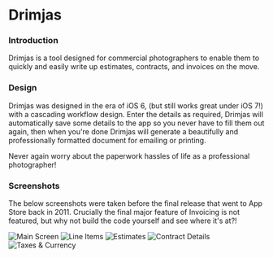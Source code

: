 Drimjas
=======

### Introduction

Drimjas is a tool designed for commercial photographers to enable them to
quickly and easily write up estimates, contracts, and invoices on the move.

### Design

Drimjas was designed in the era of iOS 6, (but still works great under iOS 7!)
with a cascading workflow design. Enter the details as required, Drimjas will
automatically save some details to the app so you never have to fill them out
again, then when you're done Drimjas will generate a beautifully and professionally
formatted document for emailing or printing.

Never again worry about the paperwork hassles of life as a professional photographer!

### Screenshots

The below screenshots were taken before the final release that went to App Store 
back in 2011. Crucially the final major feature of Invoicing is not featured, 
but why not build the code yourself and see where it's at?!

![Main Screen](https://github.com/davidjpeacock/Drimjas/raw/master/Screenshots/1-main.png)
![Line Items](https://github.com/davidjpeacock/Drimjas/raw/master/Screenshots/2-lineItems.png)
![Estimates](https://github.com/davidjpeacock/Drimjas/raw/master/Screenshots/3-estimates.png)
![Contract Details](https://github.com/davidjpeacock/Drimjas/raw/master/Screenshots/4-contractDetails.png)
![Taxes & Currency](https://github.com/davidjpeacock/Drimjas/raw/master/Screenshots/5-taxesAndCurrency.png)
